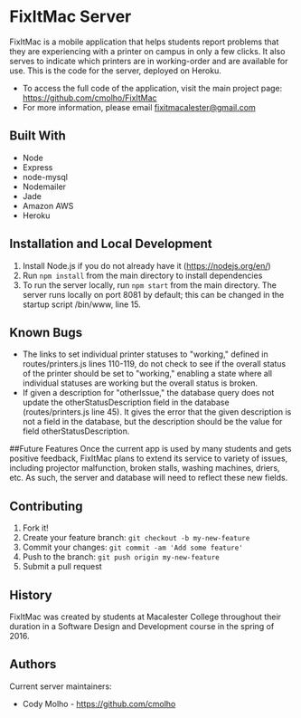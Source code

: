 
# FixItMac Server
FixItMac is a mobile application that helps students report problems that they are experiencing with a printer on campus in only a few clicks. It also serves to indicate which printers are in working-order and are available for use.
This is the code for the server, deployed on Heroku. 
 * To access the full code of the application, visit the main project page:
   https://github.com/cmolho/FixItMac
 * For more information, please email fixitmacalester@gmail.com
 

## Built With
* Node
* Express
* node-mysql
* Nodemailer
* Jade
* Amazon AWS
* Heroku

## Installation and Local Development
1. Install Node.js if you do not already have it (https://nodejs.org/en/)
2. Run `npm install` from the main directory to install dependencies
3. To run the server locally, run `npm start` from the main directory. The server runs locally on port 8081 by default; this can be changed in the startup script /bin/www, line 15. 

## Known Bugs
* The links to set individual printer statuses to "working," defined in routes/printers.js lines 110-119, do not check to see if the overall status of the printer should be set to "working," enabling a state where all individual statuses are working but the overall status is broken. 
* If given a description for "otherIssue," the database query does not update the otherStatusDescription field in the database (routes/printers.js line 45). It gives the error that the given description is not a field in the database, but the description should be the value for field otherStatusDescription. 

##Future Features
Once the current app is used by many students and gets positive feedback, FixItMac plans to extend its service to variety of issues, including projector malfunction, broken stalls, washing machines, driers, etc. As such, the server and database will need to reflect these new fields. 

## Contributing
1. Fork it!
2. Create your feature branch: `git checkout -b my-new-feature`
3. Commit your changes: `git commit -am 'Add some feature'`
4. Push to the branch: `git push origin my-new-feature`
5. Submit a pull request

## History
FixItMac was created by students at Macalester College throughout their duration in a Software Design and Development course in the spring of 2016.

## Authors
Current server maintainers:
 * Cody Molho - https://github.com/cmolho